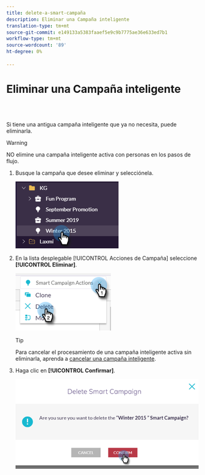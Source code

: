 ```yaml
---
title: delete-a-smart-campaña
description: Eliminar una Campaña inteligente
translation-type: tm+mt
source-git-commit: e149133a5383faaef5e9c9b7775ae36e633ed7b1
workflow-type: tm+mt
source-wordcount: '89'
ht-degree: 0%

---
```



# Eliminar una Campaña inteligente

<br> 

Si tiene una antigua campaña inteligente que ya no necesita, puede eliminarla.

>[!WARNING]
>
>NO elimine una campaña inteligente activa con personas en los pasos de flujo.

1. Busque la campaña que desee eliminar y selecciónela.

   ![Imagen uno](/help/sky/assets/smart-campaigns/delete-a-smart-campaign/delete-a-smart-campaign-1.png)

1. En la lista desplegable [!UICONTROL Acciones de Campaña] seleccione **[!UICONTROL Eliminar]**.

   ![Imagen dos](/help/sky/assets/smart-campaigns/delete-a-smart-campaign/delete-a-smart-campaign-2.png)

   >[!TIP]
   >
   >Para cancelar el procesamiento de una campaña inteligente activa sin eliminarla, aprenda a [cancelar una campaña inteligente](https://docs.marketo.com/display/DOCS/Abort+a+Smart+Campaign).

1. Haga clic en **[!UICONTROL Confirmar]**.

   ![Imagen tres](/help/sky/assets/smart-campaigns/delete-a-smart-campaign/delete-a-smart-campaign-3.png)
